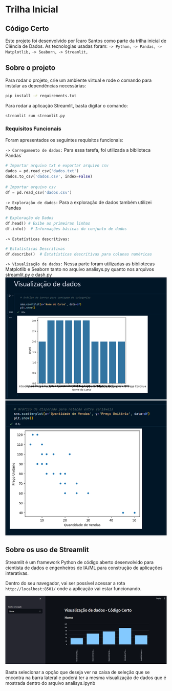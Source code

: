 # Trilha Inicial 
## Código Certo 

Este projeto foi desenvolvido por Ícaro Santos como parte da trilha inicial de Ciência de Dados.
As tecnologias usadas foram:
`-> Python,`
`-> Pandas,`
`-> Matplotlib,`
`-> Seaborn,`
`-> Streamlit,`

## Sobre o projeto 

Para rodar o projeto, crie um ambiente virtual e rode o comando para instalar as dependências necessárias: 

```bash
pip install -r requirements.txt 

```

Para rodar a aplicação Streamlit, basta digitar o comando: 

```bash
streamlit run streamlit.py
```

### Requisitos Funcionais 
Foram apresentados os seguintes requisitos funcionais: 

`-> Carregamento de dados:` Para essa tarefa, foi utilizada a biblioteca Pandas´

```python
# Importar arquivo txt e exportar arquivo csv 
dados = pd.read_csv('dados.txt')
dados.to_csv('dados.csv', index=False)

# Importar arquivo csv 
df = pd.read_csv('dados.csv')
```

`-> Exploração de dados:` Para a exploração de dados também utilizei Pandas

```python
# Exploração de Dados
df.head() # Exibe as primeiras linhas
df.info()  # Informações básicas do conjunto de dados
```
`-> Estatísticas descritivas:`

```python
# Estatísticas Descritivas
df.describe()  # Estatísticas descritivas para colunas numéricas
```

`-> Visualização de dados:` Nessa parte foram utilizadas as bibliotecas Matplotlib e Seaborn tanto no arquivo analisys.py quanto nos arquivos streamlit.py e dash.py 
![alt text](image.png)
![alt text](image-1.png)

## Sobre os uso de Streamlit

Streamlit é um framework Python de código aberto desenvolvido para cientista de dados e engenheiros de IA/ML para construção de aplicações interativas.

Dentro do seu navegador, vai ser possível acessar a rota `http://localhost:8501/` onde a aplicação vai estar funcionando. 

![alt text](image-2.png)

Basta selecionar a opção que deseja ver na caixa de seleção que se encontra na barra lateral e poderá ter a mesma visualização de dados que é mostrada dentro do arquivo analisys.ipynb
